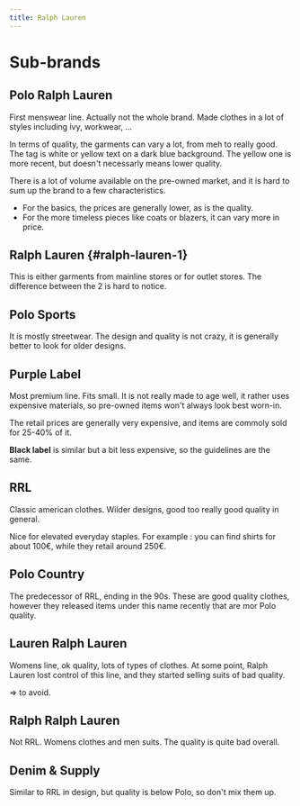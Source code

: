 ```yaml
---
title: Ralph Lauren
---
```


Sub-brands
==========

Polo Ralph Lauren
-----------------

First menswear line. Actually not the whole brand. Made clothes in a lot
of styles including ivy, workwear, ...

In terms of quality, the garments can vary a lot, from meh to really
good. The tag is white or yellow text on a dark blue background. The
yellow one is more recent, but doesn\'t necessarly means lower quality.

There is a lot of volume available on the pre-owned market, and it is
hard to sum up the brand to a few characteristics.

-   For the basics, the prices are generally lower, as is the quality.
-   For the more timeless pieces like coats or blazers, it can vary more
    in price.

Ralph Lauren {#ralph-lauren-1}
------------

This is either garments from mainline stores or for outlet stores. The
difference between the 2 is hard to notice.

Polo Sports
-----------

It is mostly streetwear. The design and quality is not crazy, it is
generally better to look for older designs.

Purple Label
------------

Most premium line. Fits small. It is not really made to age well, it
rather uses expensive materials, so pre-owned items won\'t always look
best worn-in.

The retail prices are generally very expensive, and items are commoly
sold for 25-40% of it.

**Black label** is similar but a bit less expensive, so the guidelines
are the same.

RRL
---

Classic american clothes. Wilder designs, good too really good quality
in general.

Nice for elevated everyday staples. For example : you can find shirts
for about 100€, while they retail around 250€.

Polo Country
------------

The predecessor of RRL, ending in the 90s. These are good quality
clothes, however they released items under this name recently that are
mor Polo quality.

Lauren Ralph Lauren
-------------------

Womens line, ok quality, lots of types of clothes. At some point, Ralph
Lauren lost control of this line, and they started selling suits of bad
quality.

=\> to avoid.

Ralph Ralph Lauren
------------------

Not RRL. Womens clothes and men suits. The quality is quite bad overall.

Denim & Supply
--------------

Similar to RRL in design, but quality is below Polo, so don\'t mix them
up.
